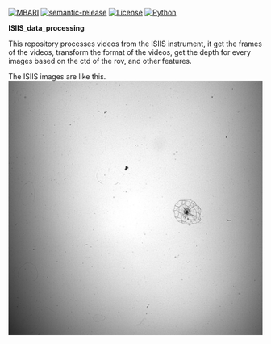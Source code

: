 
[![MBARI](https://www.mbari.org/wp-content/uploads/2014/11/logo-mbari-3b.png)](http://www.mbari.org)
[![semantic-release](https://img.shields.io/badge/%20%20%F0%9F%93%A6%F0%9F%9A%80-semantic--release-e10079.svg)](https://github.com/semantic-release/semantic-release)
[![License](https://img.shields.io/badge/License-Apache_2.0-blue.svg)](https://opensource.org/licenses/Apache-2.0)
[![Python](https://img.shields.io/badge/language-Python-blue.svg)](https://www.python.org/downloads/)
 
**ISIIS_data_processing** 

This repository processes videos from the ISIIS instrument, it get the frames of the videos, transform the format of the videos, get the depth for every images based on the ctd of the rov, and other features.

The ISIIS images are like this.
![Alt text](<CFE_ISIIS-243-2024-03-19 12-58-20.186_0588 (1).jpg>)
